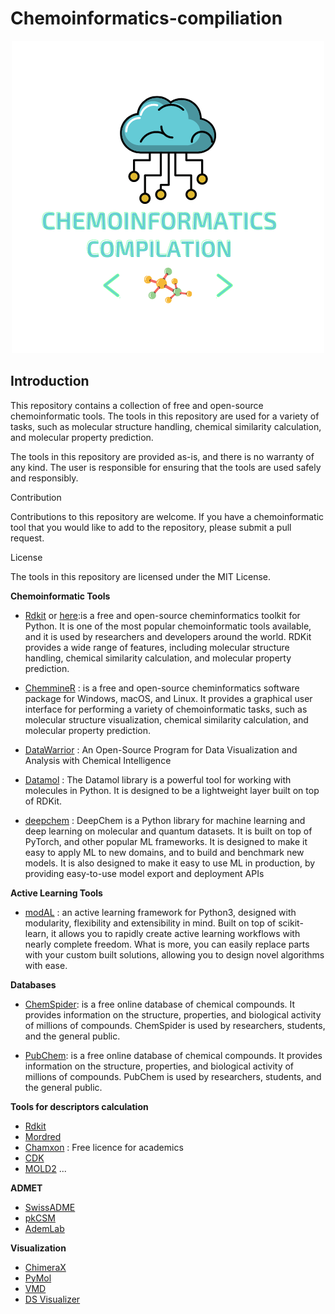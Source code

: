# Chemoinformatics-compiliation

<p align="center"> 
  
<img src="Chemoinformatics.png" alt="logo chemoinfo"/>
</p>

## Introduction

This repository contains a collection of free and open-source chemoinformatic tools. The tools in this repository are used for a variety of tasks, such as molecular structure handling, chemical similarity calculation, and molecular property prediction.

The tools in this repository are provided as-is, and there is no warranty of any kind. The user is responsible for ensuring that the tools are used safely and responsibly.

Contribution

Contributions to this repository are welcome. If you have a chemoinformatic tool that you would like to add to the repository, please submit a pull request.

License

The tools in this repository are licensed under the MIT License.

**Chemoinformatic Tools**

* [Rdkit](https://www.rdkit.org/) or [here](https://www.rdkit.org/docs/Cookbook.html
):is a free and open-source cheminformatics toolkit for Python. It is one of the most popular chemoinformatic tools available, and it is used by researchers and developers around the world. RDKit provides a wide range of features, including molecular structure handling, chemical similarity calculation, and molecular property prediction.
        
* [ChemmineR](https://bioconductor.org/packages/devel/bioc/vignettes/ChemmineR/inst/doc/ChemmineR.html) : is a free and open-source cheminformatics software package for Windows, macOS, and Linux. It provides a graphical user interface for performing a variety of chemoinformatic tasks, such as molecular structure visualization, chemical similarity calculation, and molecular property prediction.

* [DataWarrior](https://openmolecules.org/datawarrior/) : An Open-Source Program for Data Visualization and Analysis with Chemical Intelligence

* [Datamol](https://github.com/datamol-io/datamol) : The Datamol library is a powerful tool for working with molecules in Python. It is designed to be a lightweight layer built on top of RDKit.

* [deepchem](https://deepchem.io/) : DeepChem is a Python library for machine learning and deep learning on molecular and quantum datasets. It is built on top of PyTorch, and other popular ML frameworks. It is designed to make it easy to apply ML to new domains, and to build and benchmark new models. It is also designed to make it easy to use ML in production, by providing easy-to-use model export and deployment APIs


**Active Learning Tools**

* [modAL](https://modal-python.readthedocs.io/en/latest/) :  an active learning framework for Python3, designed with modularity, flexibility and extensibility in mind. Built on top of scikit-learn, it allows you to rapidly create active learning workflows with nearly complete freedom. What is more, you can easily replace parts with your custom built solutions, allowing you to design novel algorithms with ease.

**Databases**

* [ChemSpider](http://www.chemspider.com/): is a free online database of chemical compounds. It provides information on the structure, properties, and biological activity of millions of compounds. ChemSpider is used by researchers, students, and the general public.

* [PubChem](https://pubchem.ncbi.nlm.nih.gov/):  is a free online database of chemical compounds. It provides information on the structure, properties, and biological activity of millions of compounds. PubChem is used by researchers, students, and the general public.

**Tools for descriptors calculation**

* [Rdkit](https://www.rdkit.org/docs/source/rdkit.Chem.Descriptors.html)
* [Mordred](https://github.com/mordred-descriptor/mordred)
* [Chamxon](https://chemaxon.com/) : Free licence for academics
* [CDK](http://www.rguha.net/code/java/cdkdesc.html)
* [MOLD2](https://www.fda.gov/science-research/bioinformatics-tools/mold2)
...

**ADMET**

* [SwissADME](http://www.swissadme.ch/)
* [pkCSM](https://biosig.lab.uq.edu.au/pkcsm/prediction)
* [AdemLab](https://admet.scbdd.com/)

**Visualization**

* [ChimeraX](https://www.cgl.ucsf.edu/chimerax/)
* [PyMol](https://sourceforge.net/projects/pymol/)
* [VMD](https://www.ks.uiuc.edu/Research/vmd/)
* [DS Visualizer](https://discover.3ds.com/discovery-studio-visualizer-download)